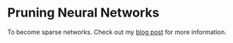 # Pruning Neural Networks
To become sparse networks. Check out my [blog post](https://winniewxu.blogspot.com/2019/09/hello-world.html) for more information.

